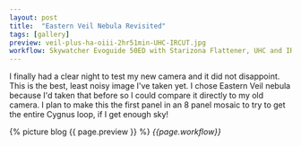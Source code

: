 ```yaml
---
layout: post
title:  "Eastern Veil Nebula Revisited"
tags: [gallery]
preview: veil-plus-ha-oiii-2hr51min-UHC-IRCUT.jpg
workflow: Skywatcher Evoguide 50ED with Starizona Flattener, UHC and IR Cut filter, Risingcam IMX585, guided ~2hr 50mins of data
---
```

I finally had a clear night to test my new camera and it did not disappoint. This is the best, least noisy image I've taken yet. I chose Eastern Veil nebula because I'd taken that before so I could compare it directly to my old camera. I plan to make this the first panel in an 8 panel mosaic to try to get the entire Cygnus loop, if I get enough sky!

{% picture blog {{ page.preview }} %}
_{{page.workflow}}_
